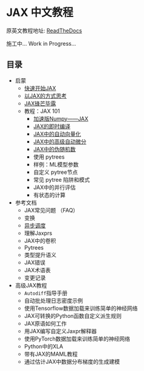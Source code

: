 # JAX 中文教程

原英文教程地址: [ReadTheDocs](https://jax.readthedocs.io/en/latest)

施工中...
Work in Progress...

## 目录

*  启蒙
    * [快速开始JAX](https://github.com/rasin-tsukuba/JAX_chinese_tutorial/blob/main/official-tutorials/GettingStarted/1.1-%E5%BF%AB%E9%80%9F%E5%BC%80%E5%A7%8B.ipynb)
    * [以JAX的方式思考](https://github.com/rasin-tsukuba/JAX_chinese_tutorial/blob/main/official-tutorials/GettingStarted/1.2-%E4%BB%A5JAX%E7%9A%84%E6%96%B9%E5%BC%8F%E6%80%9D%E8%80%83.ipynb)
    * [JAX锋芒毕露](https://github.com/rasin-tsukuba/JAX_chinese_tutorial/blob/main/official-tutorials/GettingStarted/1.3-JAX%E9%94%8B%E8%8A%92%E6%AF%95%E9%9C%B2.ipynb)
    * 教程：JAX 101
        * [加速版Numpy——JAX](https://github.com/rasin-tsukuba/JAX_chinese_tutorial/blob/main/official-tutorials/GettingStarted/Tutorial:Jax101/1.4.1-%E5%8A%A0%E9%80%9F%E7%89%88Numpy%E2%80%94%E2%80%94JAX%20.ipynb)
        * [JAX的即时编译](https://github.com/rasin-tsukuba/JAX_tutorial_Chinese_version/blob/main/official-tutorials/GettingStarted/Tutorial:Jax101/1.4.2-JAX%E7%9A%84%E5%8D%B3%E6%97%B6%E7%BC%96%E8%AF%91.ipynb)
        * [JAX中的自动向量化](https://github.com/rasin-tsukuba/JAX_tutorial_Chinese_version/blob/main/official-tutorials/GettingStarted/Tutorial:Jax101/1.4.3-JAX%E7%9A%84%E8%87%AA%E5%8A%A8%E5%90%91%E9%87%8F%E5%8C%96.ipynb)
        * [JAX中的高级自动微分]()
        * [JAX中的伪随机数](https://github.com/rasin-tsukuba/JAX_chinese_tutorial/blob/main/official-tutorials/GettingStarted/Tutorial:Jax101/1.4.5-JAX%E4%B8%AD%E7%9A%84%E4%BC%AA%E9%9A%8F%E6%9C%BA%E6%95%B0.ipynb)
        * 使用 pytrees
        * 样例：ML模型参数
        * 自定义 pytree节点
        * 常见 pytree 陷阱和模式
        * JAX中的并行评估
        * 有状态的计算
* 参考文档
    * JAX常见问题 （FAQ）
    * 变换
    * [异步调度](https://github.com/rasin-tsukuba/JAX_chinese_tutorial/blob/main/official-tutorials/ReferenceDocumentation/2.3-%E5%BC%82%E6%AD%A5%E8%B0%83%E5%BA%A6.ipynb)
    * 理解Jaxprs
    * JAX中的卷积
    * Pytrees
    * 类型提升语义
    * JAX错误
    * JAX术语表
    * 变更记录
* 高级JAX教程
    * `Autodiff`指导手册
    * 自动批处理日志密度示例
    * 使用Tensorflow数据加载来训练简单的神经网络
    * JAX可转换的Python函数自定义派生规则
    * JAX原语如何工作
    * 用JAX编写自定义Jaxpr解释器
    * 使用PyTorch数据加载来训练简单的神经网络
    * Python中的XLA
    * 带有JAX的MAML教程
    * 通过估计JAX中数据分布梯度的生成建模